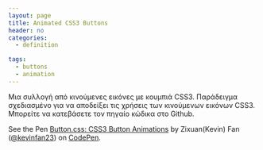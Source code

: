 ```yaml
---
layout: page
title: Animated CSS3 Buttons 
header: no
categories:
  - definition

tags:
  - buttons
  - animation
---
```

Μια συλλογή από κινούμενες εικόνες με κουμπιά CSS3. 
Παράδειγμα σχεδιασμένο για να αποδείξει τις χρήσεις των κινούμενων εικόνων CSS3.
Μπορείτε να κατεβάσετε τον πηγαίο κώδικα στο Github.


<p data-height="520" data-theme-id="0" data-slug-hash="BKbWxP" data-default-tab="result" data-user="kevinfan23" data-pen-title="Button.css: CSS3 Button Animations" class="codepen">See the Pen <a href="http://codepen.io/kevinfan23/pen/BKbWxP/">Button.css: CSS3 Button Animations</a> by Zixuan(Kevin) Fan (<a href="http://codepen.io/kevinfan23">@kevinfan23</a>) on <a href="http://codepen.io">CodePen</a>.</p>
</p>



